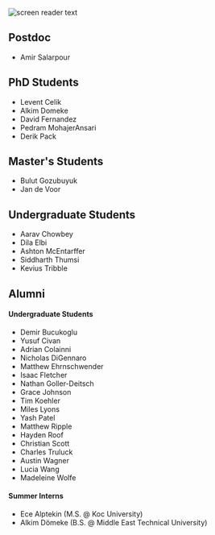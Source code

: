 ![screen reader text](logo.png)

## Postdoc
- Amir Salarpour

## PhD Students
- Levent Celik
- Alkim Domeke
- David Fernandez
- Pedram MohajerAnsari
- Derik Pack

## Master's Students
- Bulut Gozubuyuk
- Jan de Voor

## Undergraduate Students
- Aarav Chowbey
- Dila Elbi
- Ashton McEntarffer
- Siddharth Thumsi
- Kevius Tribble

## Alumni

#### Undergraduate Students
- Demir Bucukoglu
- Yusuf Civan
- Adrian Colainni
- Nicholas DiGennaro
- Matthew Ehrnschwender
- Isaac Fletcher
- Nathan Goller-Deitsch
- Grace Johnson
- Tim Koehler
- Miles Lyons
- Yash Patel
- Matthew Ripple
- Hayden Roof
- Christian Scott
- Charles Truluck
- Austin Wagner
- Lucia Wang
- Madeleine Wolfe

#### Summer Interns
- Ece Alptekin (M.S. @ Koc University)
- Alkim Dömeke (B.S. @ Middle East Technical University)